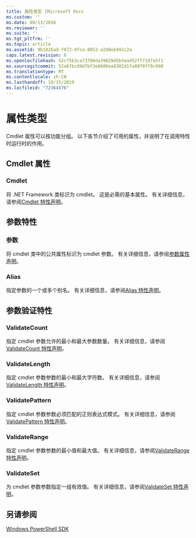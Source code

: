 ```yaml
---
title: 属性类型 |Microsoft Docs
ms.custom: ''
ms.date: 09/13/2016
ms.reviewer: ''
ms.suite: ''
ms.tgt_pltfrm: ''
ms.topic: article
ms.assetid: 9b1026ad-f072-4fca-8052-a2d8eb491c2a
caps.latest.revision: 6
ms.openlocfilehash: 52c75b3ca73706da39029d5b3ead52ff7197a5f1
ms.sourcegitcommit: 52a67bcd9d7bf3e8600ea4302d1fa8970ff9c998
ms.translationtype: MT
ms.contentlocale: zh-CN
ms.lasthandoff: 10/15/2019
ms.locfileid: "72364576"
---
```

# <a name="attribute-types"></a>属性类型

Cmdlet 属性可以按功能分组。
以下各节介绍了可用的属性，并说明了在调用特性时运行时的作用。

## <a name="cmdlet-attributes"></a>Cmdlet 属性

### <a name="cmdlet"></a>Cmdlet

将 .NET Framework 类标识为 cmdlet。
这是必需的基本属性。
有关详细信息，请参阅[Cmdlet 特性声明](./cmdlet-attribute-declaration.md)。

## <a name="parameter-attributes"></a>参数特性

### <a name="parameter"></a>参数

将 cmdlet 类中的公共属性标识为 cmdlet 参数。
有关详细信息，请参阅[参数属性声明](./parameter-attribute-declaration.md)。

### <a name="alias"></a>Alias

指定参数的一个或多个别名。
有关详细信息，请参阅[Alias 特性声明](./alias-attribute-declaration.md)。

## <a name="argument-validation-attributes"></a>参数验证特性

### <a name="validatecount"></a>ValidateCount

指定 cmdlet 参数允许的最小和最大参数数量。
有关详细信息，请参阅[ValidateCount 特性声明](./validatecount-attribute-declaration.md)。

### <a name="validatelength"></a>ValidateLength

指定 cmdlet 参数参数的最小和最大字符数。
有关详细信息，请参阅[ValidateLength 特性声明](./validatelength-attribute-declaration.md)。

### <a name="validatepattern"></a>ValidatePattern

指定 cmdlet 参数参数必须匹配的正则表达式模式。
有关详细信息，请参阅[ValidatePattern 特性声明](./validatepattern-attribute-declaration.md)。

### <a name="validaterange"></a>ValidateRange

指定 cmdlet 参数参数的最小值和最大值。
有关详细信息，请参阅[ValidateRange 特性声明](./validaterange-attribute-declaration.md)。

### <a name="validateset"></a>ValidateSet

为 cmdlet 参数参数指定一组有效值。
有关详细信息，请参阅[ValidateSet 特性声明](./validateset-attribute-declaration.md)。

## <a name="see-also"></a>另请参阅

[Windows PowerShell SDK](../windows-powershell-reference.md)
